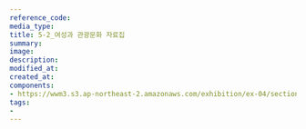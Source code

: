```yaml
---
reference_code:
media_type:
title: 5-2_여성과 관광문화 자료집
summary:
image:
description:
modified_at:
created_at:
components:
- https://wwm3.s3.ap-northeast-2.amazonaws.com/exhibition/ex-04/section-01-right/5-2_여성과+관광문화+자료집.jpg
tags:
-
---
```

